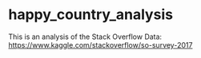 # happy_country_analysis
This is an analysis of the Stack Overflow Data: https://www.kaggle.com/stackoverflow/so-survey-2017
